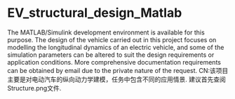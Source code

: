 # EV_structural_design_Matlab
 The MATLAB/Simulink development environment is available for this purpose.
The design of the vehicle carried out in this project focuses on modelling the longitudinal dynamics of an electric vehicle, and some of the simulation parameters can be altered to suit the design requirements or application conditions. 
More comprehensive documentation requirements can be obtained by email due to the private nature of the request.
CN:该项目主要是对电动汽车的纵向动力学建模，任务中包含不同的应用情景. 建议首先查阅Structure.png文件.
